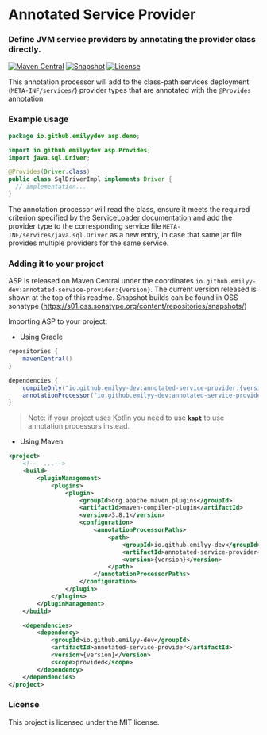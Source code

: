 # Annotated Service Provider
### Define JVM service providers by annotating the provider class directly.
[![Maven Central](https://img.shields.io/maven-central/v/io.github.emilyy-dev/annotated-service-provider?color=yellowgreen&label=maven%20central)](https://search.maven.org/artifact/io.github.emilyy-dev/annotated-service-provider)
[![Snapshot](https://img.shields.io/nexus/s/io.github.emilyy-dev/annotated-service-provider?label=snapshot&server=https%3A%2F%2Fs01.oss.sonatype.org)](https://s01.oss.sonatype.org/content/repositories/snapshots/io/github/emilyy-dev/annotated-service-provider/)
[![License](https://img.shields.io/github/license/emilyy-dev/annotated-service-provider?color=blue)](https://github.com/emilyy-dev/annotated-service-provider/blob/main/LICENSE.txt)

This annotation processor will add to the class-path services deployment (`META-INF/services/`) provider types that are
annotated with the `@Provides` annotation.

### Example usage
```java
package io.github.emilyydev.asp.demo;

import io.github.emilyydev.asp.Provides;
import java.sql.Driver;

@Provides(Driver.class)
public class SqlDriverImpl implements Driver {
  // implementation...
}
```
The annotation processor will read the class, ensure it meets the required criterion specified by the
[ServiceLoader documentation](https://docs.oracle.com/javase/8/docs/api/java/util/ServiceLoader.html) and add the
provider type to the corresponding service file `META-INF/services/java.sql.Driver` as a new entry, in case that same
jar file provides multiple providers for the same service.

### Adding it to your project
ASP is released on Maven Central under the coordinates `io.github.emilyy-dev:annotated-service-provider:{version}`. The
current version released is shown at the top of this readme. Snapshot builds can be found in OSS sonatype
(https://s01.oss.sonatype.org/content/repositories/snapshots/)

Importing ASP to your project:
* Using Gradle
```groovy
repositories {
    mavenCentral()
}

dependencies {
    compileOnly("io.github.emilyy-dev:annotated-service-provider:{version}")
    annotationProcessor("io.github.emilyy-dev:annotated-service-provider:{version}")
}
```
> Note: if your project uses Kotlin you need to use [**`kapt`**](https://kotlinlang.org/docs/kapt.html) to use
> annotation processors instead.

* Using Maven
```xml
<project>
    <!--  ...-->
    <build>
        <pluginManagement>
            <plugins>
                <plugin>
                    <groupId>org.apache.maven.plugins</groupId>
                    <artifactId>maven-compiler-plugin</artifactId>
                    <version>3.8.1</version>
                    <configuration>
                        <annotationProcessorPaths>
                            <path>
                                <groupId>io.github.emilyy-dev</groupId>
                                <artifactId>annotated-service-provider</artifactId>
                                <version>{version}</version>
                            </path>
                        </annotationProcessorPaths>
                    </configuration>
                </plugin>
            </plugins>
        </pluginManagement>
    </build>

    <dependencies>
        <dependency>
            <groupId>io.github.emilyy-dev</groupId>
            <artifactId>annotated-service-provider</artifactId>
            <version>{version}</version>
            <scope>provided</scope>
        </dependency>
    </dependencies>
</project>
```

### License
This project is licensed under the MIT license.
